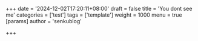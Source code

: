 +++
date = '2024-12-02T17:20:11+08:00'
draft = false
title = 'You dont see me'
categories = ['test']
tags = ['template']
weight = 1000
menu = true
[params]
  author = 'senkublog'

+++